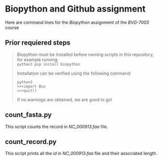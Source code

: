 # **Biopython and Github assignment**
Here are command lines for the *Biopython* assignment of the  *BVG-7003* course  

## Prior requiered steps   
>Biopython must be installed before running scripts in this repository, for example running:  
> `python3 pip install biopython` 
>  
> Installation can be verified using the following command:  
> ``` 
> python3  
> >>>import Bio  
> >>>quit()
> ```  
> If no warnings are obtained, we are good to go!  

## count_fasta.py  
This script counts the record in *NC_000913.faa* file.  

## count_record.py  
This script prints all the *id* in *NC_000913.faa* file and their associated length.  



